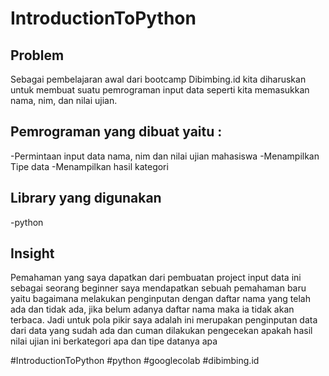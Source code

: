 # IntroductionToPython
## Problem
Sebagai pembelajaran awal dari bootcamp Dibimbing.id kita diharuskan untuk membuat suatu pemrograman input data seperti kita memasukkan nama, nim, dan nilai ujian.
## Pemrograman yang dibuat yaitu :
-Permintaan input data nama, nim dan nilai ujian mahasiswa
-Menampilkan Tipe data
-Menampilkan hasil kategori 

## Library yang digunakan
-python

## Insight
Pemahaman yang saya dapatkan dari pembuatan project input data ini sebagai seorang beginner saya mendapatkan sebuah pemahaman baru yaitu bagaimana melakukan penginputan dengan daftar nama yang telah ada dan tidak ada, jika belum adanya daftar nama maka ia tidak akan terbaca. Jadi untuk pola pikir saya adalah ini merupakan penginputan data dari data yang sudah ada dan cuman dilakukan pengecekan apakah hasil nilai ujian ini berkategori apa dan tipe datanya apa

#IntroductionToPython #python #googlecolab #dibimbing.id
